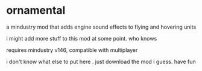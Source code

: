 # ornamental
a mindustry mod that adds engine sound effects to flying and hovering units

i might add more stuff to this mod at some point. who knows

requires mindustry v146, compatible with multiplayer

i don't know what else to put here . just download the mod i guess. have fun